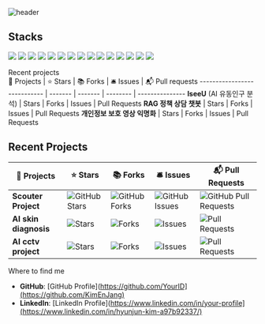 ![header](https://capsule-render.vercel.app/api?type=rounded&color=000000&height=150&section=header&text=HyunJun%27s%20Github%20%F0%9F%98%8E&fontSize=50&fontColor=1E90FF)




## Stacks  
<img src="https://img.shields.io/badge/Python-3766AB?style=flat-square&logo=Python&logoColor=white"/> <img src="https://img.shields.io/badge/C-00599C?style=flat-square&logo=C&logoColor=white"/> <img src="https://img.shields.io/badge/C++-00599C?style=flat-square&logo=C%2B%2B&logoColor=white"/> <img src="https://img.shields.io/badge/Jira-0052CC?style=flat-square&logo=Jira&logoColor=white"/> <img src="https://img.shields.io/badge/Confluence-172B4D?style=flat-square&logo=Confluence&logoColor=white"/> <img src="https://img.shields.io/badge/Microsoft%20Azure%20Platform-0089D6?style=flat-square&logo=Microsoft%20Azure&logoColor=white"/> <img src="https://img.shields.io/badge/TensorFlow-FF6F00?style=flat-square&logo=TensorFlow&logoColor=white"/> <img src="https://img.shields.io/badge/PyTorch-EE4C2C?style=flat-square&logo=PyTorch&logoColor=white"/> <img src="https://img.shields.io/badge/scikit--learn-F7931E?style=flat-square&logo=scikit-learn&logoColor=white"/> <img src="https://img.shields.io/badge/Git-F05032?style=flat-square&logo=Git&logoColor=white"/> <img src="https://img.shields.io/badge/Linux-FCC624?style=flat-square&logo=Linux&logoColor=black"/> <img src="https://img.shields.io/badge/HTML5-E34F26?style=flat-square&logo=HTML5&logoColor=white"/> <img src="https://img.shields.io/badge/JavaScript-F7DF1E?style=flat-square&logo=JavaScript&logoColor=black"/> <img src="https://img.shields.io/badge/CSS-1572B6?style=flat-square&logo=CSS3&logoColor=white"/> <img src="https://img.shields.io/badge/GitHub-181717?style=flat-square&logo=GitHub&logoColor=white"/>







Recent projects  
🎁 Projects                   | ⭐ Stars | 📚 Forks | 🛎 Issues | 📬 Pull requests
---------------------------- | ------- | ------- | -------- | ---------------
**IseeU** (AI 유동인구 분석)  | Stars   | Forks   | Issues   | Pull Requests
**RAG 정책 상담 챗봇**          | Stars   | Forks   | Issues   | Pull Requests
**개인정보 보호 영상 익명화**   | Stars   | Forks   | Issues   | Pull Requests

## Recent Projects

| 🎁 Projects                | ⭐ Stars                                                                                                              | 📚 Forks                                                                                                              | 🛎 Issues                                                                                                              | 📬 Pull Requests                                                                                                                      |
|---------------------------|-----------------------------------------------------------------------------------------------------------------------|-----------------------------------------------------------------------------------------------------------------------|------------------------------------------------------------------------------------------------------------------------|----------------------------------------------------------------------------------------------------------------------------------------|
| **Scouter Project**       | ![GitHub Stars](https://img.shields.io/github/stars/Seungwoo-H1/Scouter_PJ?style=flat-square&label=Stars&labelColor=343b41)   | ![GitHub Forks](https://img.shields.io/github/forks/Seungwoo-H1/Scouter_PJ?style=flat-square&label=Forks&labelColor=343b41)   | ![GitHub Issues](https://img.shields.io/github/issues/Seungwoo-H1/Scouter_PJ?style=flat-square&label=Issues&labelColor=343b41)  | ![GitHub Pull Requests](https://img.shields.io/github/issues-pr/Seungwoo-H1/Scouter_PJ?style=flat-square&label=Pull%20Requests&labelColor=343b41) |
| **AI skin diagnosis**     | ![Stars](#)                                                                                                          | ![Forks](#)                                                                                                          | ![Issues](#)                                                                                                          | ![Pull Requests](#)                                                                                                                  |
| **AI cctv project**       | ![Stars](#)                                                                                                          | ![Forks](#)                                                                                                          | ![Issues](#)                                                                                                          | ![Pull Requests](#)                                                                                                                  |


Where to find me  
- **GitHub**: [GitHub Profile](https://github.com/YourID](https://github.com/KimEnJang)  
- **LinkedIn**: [LinkedIn Profile](https://www.linkedin.com/in/your-profile](https://www.linkedin.com/in/hyunjun-kim-a97b92337/)  

